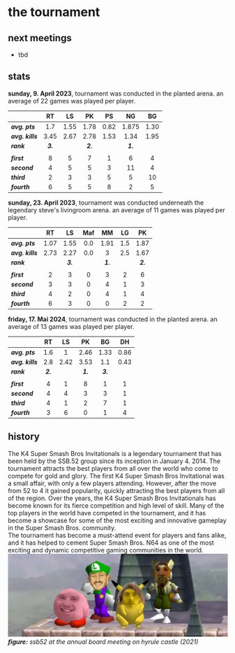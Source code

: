 # the tournament

## next meetings
- tbd


## stats
**sunday, 9. April 2023**, tournament was conducted in the planted arena. an average of 22 games was played per player.

|                   | RT     	| LS      	| PK     	| PS    			| NG       	| BG    	|    
|----------         |:-----:    |:----:     |:-----:    |:------------:     |:--:       |:------:   |    
| ***avg. pts***    |  1.7      | 1.55      | 1.78      |     0.82          | 1.875     |   1.30    |  
| ***avg. kills***  | 3.45      | 2.67      | 2.78      |     1.53          | 1.34      |    1.95   |    
| ***rank***        |  ***3.*** |           |  ***2.*** |                   |  ***1.*** |           |  
|                   |           |           |           |                   |           |           |
|***first***        | 8         | 5         | 7         | 1                 | 6         | 4         |
|***second***       | 4         | 5         | 5         | 3                 | 11        | 4         |
|***third***        | 2         | 3         | 3         | 5                 | 5         | 10        |
|***fourth***       | 6         | 5         | 5         | 8                 | 2         | 5         |

**sunday, 23. April 2023**, tournament was conducted underneath the legendary steve's livingroom arena. an average of 11 games was played per player.

|                   | RT     	| LS      	| Maf     	| MM    	| LG       	| PK    	|    
|----------         |:-----:    |:----:     |:-----:    |:----:     |:--:       |:------:   |    
| ***avg. pts***    |  1.07     | 1.55      | 0.0       |     1.91  | 1.5     	|   1.87    |  
| ***avg. kills***  | 2.73      | 2.27      | 0.0       |     3  	| 2.5      	|    1.67   |    
| ***rank***        |  			| ***3.***  |  		 	| ***1.***  |   		| ***2.***  |  
|                   |           |           |           |           |           |           |
|***first***        | 2         | 3         | 0         | 3         | 2         | 6         |
|***second***       | 3         | 3         | 0         | 4         | 1        	| 3         |
|***third***        | 4         | 2         | 0         | 4         | 1         | 4        	|
|***fourth***       | 6         | 3         | 0         | 0         | 2         | 2         |

**friday, 17. Mai 2024**, tournament was conducted in the planted arena. an average of 13 games was played per player.

|                   | RT     	| LS      	| PK     	| BG    			| DH       	|   
|----------         |:-----:    |:----:     |:-----:    |:------------:     |:--:       |  
| ***avg. pts***    |  1.6      | 1      | 2.46      |     1.33          | 0.86     |  
| ***avg. kills***  | 2.8      | 2.42      | 3.53      |     1.1          | 0.43      |  
| ***rank***        |  ***2.*** |           |  ***1.*** |     ***3.***               |  |  
|                   |           |           |           |                   |           | 
|***first***        | 4         | 1         | 8         | 1                 | 1         | 
|***second***       | 4         | 4         | 3         | 3                 | 1        | 
|***third***        | 4         | 1         | 2         | 7                 | 1         | 
|***fourth***       | 3         | 6         | 0         | 1                 | 4         | 


## history
The K4 Super Smash Bros Invitationals is a legendary tournament that has been held by the SSB.52 group since its inception in January 4. 2014. The tournament attracts the best players from all over the world who come to compete for gold and glory. The first K4 Super Smash Bros Invitational was a small affair, with only a few players attending. However, after the move from 52 to 4 it gained popularity, quickly attracting the best players from all of the region. 
Over the years, the K4 Super Smash Bros Invitationals has become known for its fierce competition and high level of skill. Many of the top players in the world have competed in the tournament, and it has become a showcase for some of the most exciting and innovative gameplay in the Super Smash Bros. community.  
The tournament has become a must-attend event for players and fans alike, and it has helped to cement Super Smash Bros. N64 as one of the most exciting and dynamic competitive gaming communities in the world.
![](content/group-wide.png)
***figure:*** *ssb52 at the annual board meeting on hyrule castle (2021)*



